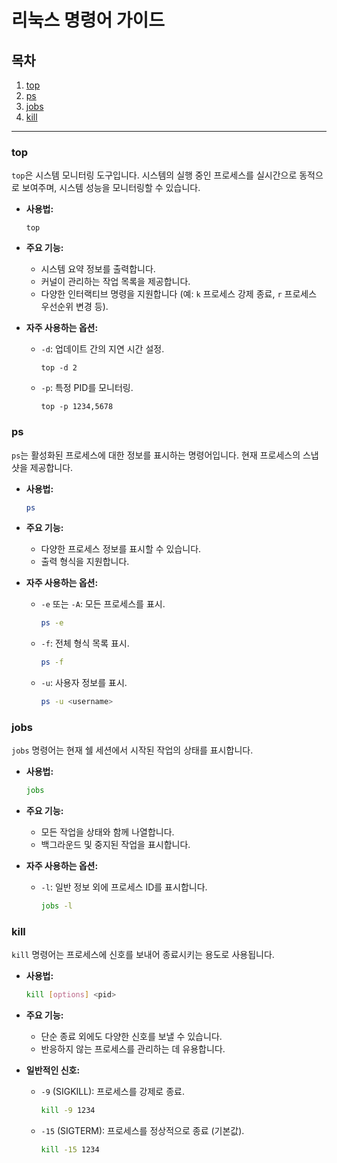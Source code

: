 # 리눅스 명령어 가이드

## 목차
1. [top](#top)
2. [ps](#ps)
3. [jobs](#jobs)
4. [kill](#kill)

---

### top
`top`은 시스템 모니터링 도구입니다. 시스템의 실행 중인 프로세스를 실시간으로 동적으로 보여주며, 시스템 성능을 모니터링할 수 있습니다.

- **사용법:**
  ```
  top
  ```

- **주요 기능:**
  - 시스템 요약 정보를 출력합니다.
  - 커널이 관리하는 작업 목록을 제공합니다.
  - 다양한 인터랙티브 명령을 지원합니다 (예: `k` 프로세스 강제 종료, `r` 프로세스 우선순위 변경 등).

- **자주 사용하는 옵션:**
  - `-d`: 업데이트 간의 지연 시간 설정.
    ```
    top -d 2
    ```
  - `-p`: 특정 PID를 모니터링.
    ```
    top -p 1234,5678
    ```

### ps
`ps`는 활성화된 프로세스에 대한 정보를 표시하는 명령어입니다. 현재 프로세스의 스냅샷을 제공합니다.

- **사용법:**
  ```sh
  ps
  ```

- **주요 기능:**
  - 다양한 프로세스 정보를 표시할 수 있습니다.
  - 출력 형식을 지원합니다.

- **자주 사용하는 옵션:**
  - `-e` 또는 `-A`: 모든 프로세스를 표시.
    ```sh
    ps -e
    ```
  - `-f`: 전체 형식 목록 표시.
    ```sh
    ps -f
    ```
  - `-u`: 사용자 정보를 표시.
    ```sh
    ps -u <username>
    ```

### jobs
`jobs` 명령어는 현재 쉘 세션에서 시작된 작업의 상태를 표시합니다.

- **사용법:**
  ```sh
  jobs
  ```

- **주요 기능:**
  - 모든 작업을 상태와 함께 나열합니다.
  - 백그라운드 및 중지된 작업을 표시합니다.

- **자주 사용하는 옵션:**
  - `-l`: 일반 정보 외에 프로세스 ID를 표시합니다.
    ```sh
    jobs -l
    ```

### kill
`kill` 명령어는 프로세스에 신호를 보내어 종료시키는 용도로 사용됩니다.

- **사용법:**
  ```sh
  kill [options] <pid>
  ```

- **주요 기능:**
  - 단순 종료 외에도 다양한 신호를 보낼 수 있습니다.
  - 반응하지 않는 프로세스를 관리하는 데 유용합니다.

- **일반적인 신호:**
  - `-9` (SIGKILL): 프로세스를 강제로 종료.
    ```sh
    kill -9 1234
    ```
  - `-15` (SIGTERM): 프로세스를 정상적으로 종료 (기본값).
    ```sh
    kill -15 1234
    ```
